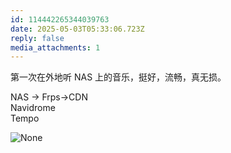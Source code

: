```yaml
---
id: 114442265344039763
date: 2025-05-03T05:33:06.723Z
reply: false
media_attachments: 1
---
```


第一次在外地听 NAS 上的音乐，挺好，流畅，真无损。

NAS -> Frps->CDN  
Navidrome  
Tempo

![None](https://files.e5n.cc/media_attachments/files/114/442/264/726/947/823/original/39cae7a6b0b5c077.jpg)
